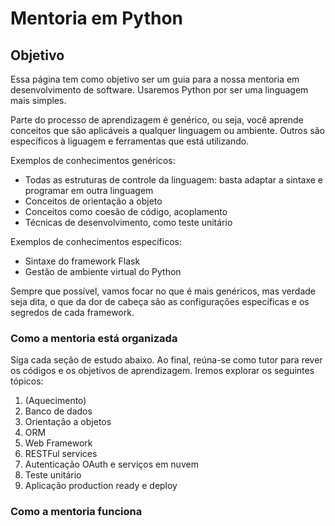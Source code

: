 # Mentoria em Python

## Objetivo
Essa página tem como objetivo ser um guia para a nossa mentoria em desenvolvimento de software. Usaremos Python por ser uma linguagem mais simples.

Parte do processo de aprendizagem é genérico, ou seja, você aprende conceitos que são aplicáveis a qualquer linguagem ou ambiente. Outros são específicos à liguagem e ferramentas que está utilizando.

Exemplos de conhecimentos genéricos:
- Todas as estruturas de controle da linguagem: basta adaptar a sintaxe e programar em outra linguagem
- Conceitos de orientação a objeto
- Conceitos como coesão de código, acoplamento
- Técnicas de desenvolvimento, como teste unitário

Exemplos de conhecimentos específicos:
- Sintaxe do framework Flask
- Gestão de ambiente virtual do Python

Sempre que possível, vamos focar no que é mais genéricos, mas verdade seja dita, o que da dor de cabeça são as configurações específicas e os segredos de cada framework.

### Como a mentoria está organizada

Siga cada seção de estudo abaixo. Ao final, reúna-se como tutor para rever os códigos e os objetivos de aprendizagem. Iremos explorar os seguintes tópicos:

1. (Aquecimento)
1. Banco de dados
1. Orientação a objetos
1. ORM
1. Web Framework
1. RESTFul services
1. Autenticação OAuth e serviços em nuvem
1. Teste unitário
1. Aplicação production ready e deploy

### Como a mentoria funciona

